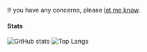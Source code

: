 If you have any concerns, please <a class="text-light" href="https://twitter.com/messages/compose?recipient_id=3237384093">let me know</a>.

#### Stats

![GitHub stats](https://github-readme-stats.vercel.app/api?username=paithiov909&&count_private=true&show_icons=true)
![Top Langs](https://github-readme-stats.vercel.app/api/top-langs/?username=paithiov909&layout=compact)
